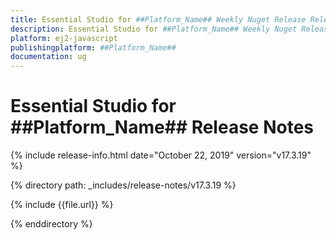```yaml
---
title: Essential Studio for ##Platform_Name## Weekly Nuget Release Release Notes  
description: Essential Studio for ##Platform_Name## Weekly Nuget Release Release Notes  
platform: ej2-javascript
publishingplatform: ##Platform_Name##
documentation: ug
---
```


# Essential Studio for  ##Platform_Name##  Release Notes  

{% include release-info.html date="October 22, 2019"   version="v17.3.19"  %} 

{% directory path: _includes/release-notes/v17.3.19 %}

{% include {{file.url}} %}

{% enddirectory %}
